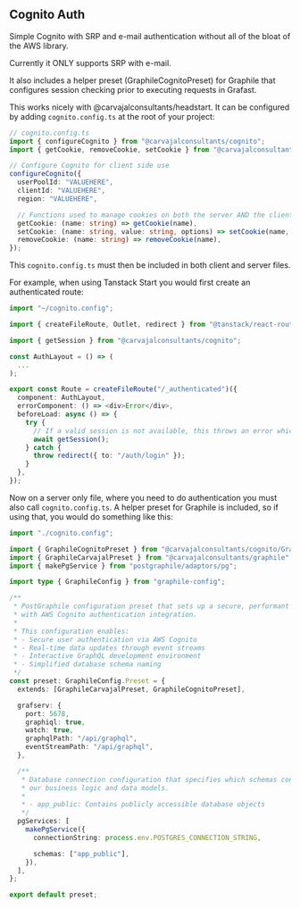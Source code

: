 ## Cognito Auth

Simple Cognito with SRP and e-mail authentication without all of the bloat of the AWS library.

Currently it ONLY supports SRP with e-mail.

It also includes a helper preset (GraphileCognitoPreset) for Graphile that configures session checking prior to executing requests in Grafast.

This works nicely with @carvajalconsultants/headstart. It can be configured by adding `cognito.config.ts` at the root of your project:

```typescript
// cognito.config.ts
import { configureCognito } from "@carvajalconsultants/cognito";
import { getCookie, removeCookie, setCookie } from "@carvajalconsultants/headstart/cookies";

// Configure Cognito for client side use
configureCognito({
  userPoolId: "VALUEHERE",
  clientId: "VALUEHERE",
  region: "VALUEHERE",

  // Functions used to manage cookies on both the server AND the client.
  getCookie: (name: string) => getCookie(name),
  setCookie: (name: string, value: string, options) => setCookie(name, value, options),
  removeCookie: (name: string) => removeCookie(name),
});
```

This `cognito.config.ts` must then be included in both client and server files.

For example, when using Tanstack Start you would first create an authenticated route:

```typescript
import "~/cognito.config";

import { createFileRoute, Outlet, redirect } from "@tanstack/react-router";

import { getSession } from "@carvajalconsultants/cognito";

const AuthLayout = () => (
  ...
);

export const Route = createFileRoute("/_authenticated")({
  component: AuthLayout,
  errorComponent: () => <div>Error</div>,
  beforeLoad: async () => {
    try {
      // If a valid session is not available, this throws an error which means the user cannot access the resource.
      await getSession();
    } catch {
      throw redirect({ to: "/auth/login" });
    }
  },
});
```

Now on a server only file, where you need to do authentication you must also call `cognito.config.ts`. A helper preset for Graphile is included, so if using that, you would do something like this:

```typescript
import "./cognito.config";

import { GraphileCognitoPreset } from "@carvajalconsultants/cognito/GraphileCognitoPreset";
import { GraphileCarvajalPreset } from "@carvajalconsultants/graphile";
import { makePgService } from "postgraphile/adaptors/pg";

import type { GraphileConfig } from "graphile-config";

/**
 * PostGraphile configuration preset that sets up a secure, performant GraphQL API
 * with AWS Cognito authentication integration.
 *
 * This configuration enables:
 * - Secure user authentication via AWS Cognito
 * - Real-time data updates through event streams
 * - Interactive GraphQL development environment
 * - Simplified database schema naming
 */
const preset: GraphileConfig.Preset = {
  extends: [GraphileCarvajalPreset, GraphileCognitoPreset],

  grafserv: {
    port: 5678,
    graphiql: true,
    watch: true,
    graphqlPath: "/api/graphql",
    eventStreamPath: "/api/graphql",
  },

  /**
   * Database connection configuration that specifies which schemas contain
   * our business logic and data models.
   *
   * - app_public: Contains publicly accessible database objects
   */
  pgServices: [
    makePgService({
      connectionString: process.env.POSTGRES_CONNECTION_STRING,

      schemas: ["app_public"],
    }),
  ],
};

export default preset;
```
